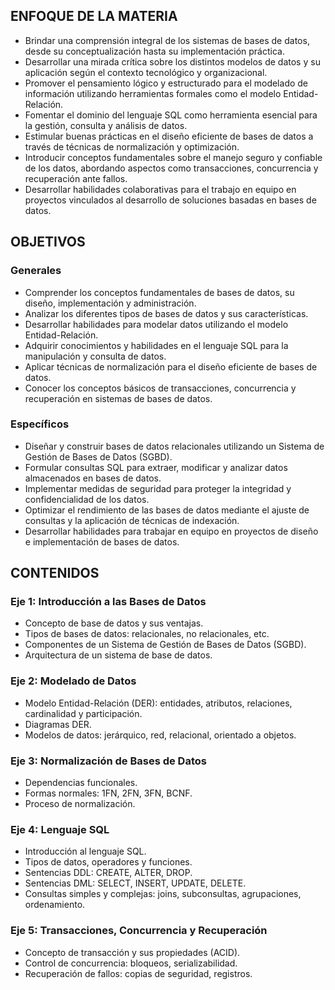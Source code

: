 ## **ENFOQUE DE LA MATERIA**

- Brindar una comprensión integral de los sistemas de bases de datos, desde su conceptualización hasta su implementación práctica.  
- Desarrollar una mirada crítica sobre los distintos modelos de datos y su aplicación según el contexto tecnológico y organizacional.  
- Promover el pensamiento lógico y estructurado para el modelado de información utilizando herramientas formales como el modelo Entidad-Relación.  
- Fomentar el dominio del lenguaje SQL como herramienta esencial para la gestión, consulta y análisis de datos.  
- Estimular buenas prácticas en el diseño eficiente de bases de datos a través de técnicas de normalización y optimización.  
- Introducir conceptos fundamentales sobre el manejo seguro y confiable de los datos, abordando aspectos como transacciones, concurrencia y recuperación ante fallos.  
- Desarrollar habilidades colaborativas para el trabajo en equipo en proyectos vinculados al desarrollo de soluciones basadas en bases de datos.  

## **OBJETIVOS**
### **Generales**
- Comprender los conceptos fundamentales de bases de datos, su diseño, implementación y administración.  
- Analizar los diferentes tipos de bases de datos y sus características.  
- Desarrollar habilidades para modelar datos utilizando el modelo Entidad-Relación.  
- Adquirir conocimientos y habilidades en el lenguaje SQL para la manipulación y consulta de datos.  
- Aplicar técnicas de normalización para el diseño eficiente de bases de datos.  
- Conocer los conceptos básicos de transacciones, concurrencia y recuperación en sistemas de bases de datos.  
### **Específicos**
- Diseñar y construir bases de datos relacionales utilizando un Sistema de Gestión de Bases de Datos (SGBD).  
- Formular consultas SQL para extraer, modificar y analizar datos almacenados en bases de datos.  
- Implementar medidas de seguridad para proteger la integridad y confidencialidad de los datos.  
- Optimizar el rendimiento de las bases de datos mediante el ajuste de consultas y la aplicación de técnicas de indexación.  
- Desarrollar habilidades para trabajar en equipo en proyectos de diseño e implementación de bases de datos.  


## **CONTENIDOS**
### **Eje 1: Introducción a las Bases de Datos**
- Concepto de base de datos y sus ventajas.  
- Tipos de bases de datos: relacionales, no relacionales, etc.  
- Componentes de un Sistema de Gestión de Bases de Datos (SGBD).  
- Arquitectura de un sistema de base de datos.  
### **Eje 2: Modelado de Datos**
- Modelo Entidad-Relación (DER): entidades, atributos, relaciones, cardinalidad y participación.  
- Diagramas DER.  
- Modelos de datos: jerárquico, red, relacional, orientado a objetos.  
### **Eje 3: Normalización de Bases de Datos**
- Dependencias funcionales.  
- Formas normales: 1FN, 2FN, 3FN, BCNF.  
- Proceso de normalización.  
### **Eje 4: Lenguaje SQL**
- Introducción al lenguaje SQL.  
- Tipos de datos, operadores y funciones.  
- Sentencias DDL: CREATE, ALTER, DROP.  
- Sentencias DML: SELECT, INSERT, UPDATE, DELETE.  
- Consultas simples y complejas: joins, subconsultas, agrupaciones, ordenamiento.  
### **Eje 5: Transacciones, Concurrencia y Recuperación**
- Concepto de transacción y sus propiedades (ACID).  
- Control de concurrencia: bloqueos, serializabilidad.  
- Recuperación de fallos: copias de seguridad, registros.  
